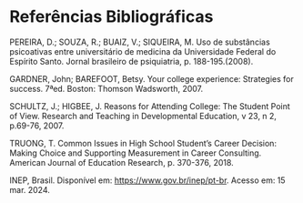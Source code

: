 # Referências Bibliográficas

PEREIRA, D.; SOUZA, R.; BUAIZ, V.; SIQUEIRA, M.  Uso de substâncias psicoativas entre universitário de medicina da Universidade Federal do Espírito Santo. Jornal brasileiro de psiquiatria, p. 188-195.(2008).  

GARDNER, John; BAREFOOT, Betsy. Your college experience: Strategies for success. 7ªed. Boston: Thomson Wadsworth, 2007. 

SCHULTZ, J.; HIGBEE, J. Reasons for Attending College: The Student Point of View. Research and Teaching in Developmental Education, v 23, n 2, p.69-76, 2007. 

TRUONG, T. Common Issues in High School Student’s Career Decision: Making Choice and Supporting Measurement in Career Consulting. American Journal of Education Research, p. 370-376, 2018. 

INEP, Brasil. Disponível em: https://www.gov.br/inep/pt-br. Acesso em: 15 mar. 2024. 

 
